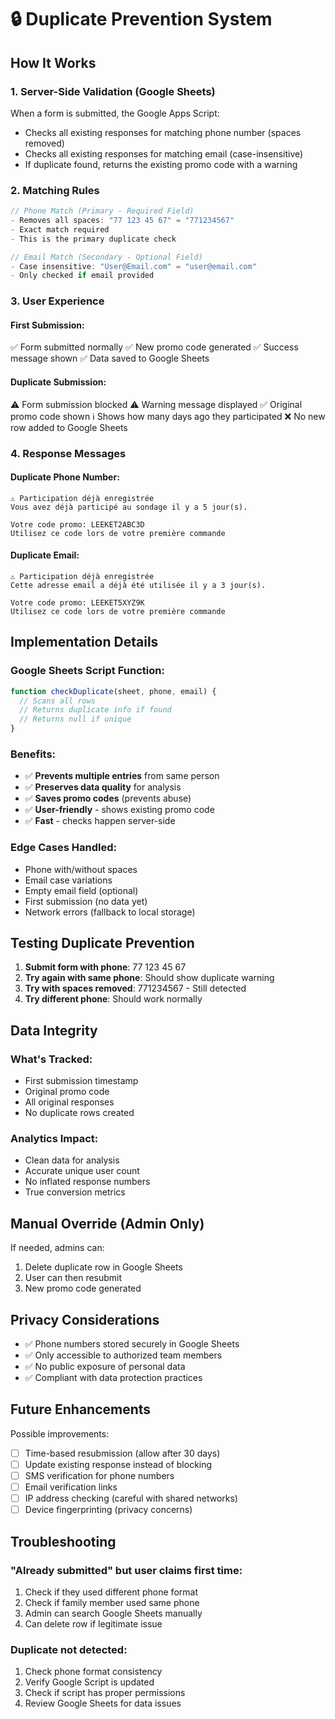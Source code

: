 # 🔒 Duplicate Prevention System

## How It Works

### 1. **Server-Side Validation (Google Sheets)**
When a form is submitted, the Google Apps Script:
- Checks all existing responses for matching phone number (spaces removed)
- Checks all existing responses for matching email (case-insensitive)
- If duplicate found, returns the existing promo code with a warning

### 2. **Matching Rules**
```javascript
// Phone Match (Primary - Required Field)
- Removes all spaces: "77 123 45 67" = "771234567"
- Exact match required
- This is the primary duplicate check

// Email Match (Secondary - Optional Field)
- Case insensitive: "User@Email.com" = "user@email.com"
- Only checked if email provided
```

### 3. **User Experience**

#### First Submission:
✅ Form submitted normally
✅ New promo code generated
✅ Success message shown
✅ Data saved to Google Sheets

#### Duplicate Submission:
⚠️ Form submission blocked
⚠️ Warning message displayed
✅ Original promo code shown
ℹ️ Shows how many days ago they participated
❌ No new row added to Google Sheets

### 4. **Response Messages**

#### Duplicate Phone Number:
```
⚠️ Participation déjà enregistrée
Vous avez déjà participé au sondage il y a 5 jour(s).

Votre code promo: LEEKET2ABC3D
Utilisez ce code lors de votre première commande
```

#### Duplicate Email:
```
⚠️ Participation déjà enregistrée
Cette adresse email a déjà été utilisée il y a 3 jour(s).

Votre code promo: LEEKET5XYZ9K
Utilisez ce code lors de votre première commande
```

## Implementation Details

### Google Sheets Script Function:
```javascript
function checkDuplicate(sheet, phone, email) {
  // Scans all rows
  // Returns duplicate info if found
  // Returns null if unique
}
```

### Benefits:
- ✅ **Prevents multiple entries** from same person
- ✅ **Preserves data quality** for analysis
- ✅ **Saves promo codes** (prevents abuse)
- ✅ **User-friendly** - shows existing promo code
- ✅ **Fast** - checks happen server-side

### Edge Cases Handled:
- Phone with/without spaces
- Email case variations
- Empty email field (optional)
- First submission (no data yet)
- Network errors (fallback to local storage)

## Testing Duplicate Prevention

1. **Submit form with phone**: 77 123 45 67
2. **Try again with same phone**: Should show duplicate warning
3. **Try with spaces removed**: 771234567 - Still detected
4. **Try different phone**: Should work normally

## Data Integrity

### What's Tracked:
- First submission timestamp
- Original promo code
- All original responses
- No duplicate rows created

### Analytics Impact:
- Clean data for analysis
- Accurate unique user count
- No inflated response numbers
- True conversion metrics

## Manual Override (Admin Only)

If needed, admins can:
1. Delete duplicate row in Google Sheets
2. User can then resubmit
3. New promo code generated

## Privacy Considerations

- ✅ Phone numbers stored securely in Google Sheets
- ✅ Only accessible to authorized team members
- ✅ No public exposure of personal data
- ✅ Compliant with data protection practices

## Future Enhancements

Possible improvements:
- [ ] Time-based resubmission (allow after 30 days)
- [ ] Update existing response instead of blocking
- [ ] SMS verification for phone numbers
- [ ] Email verification links
- [ ] IP address checking (careful with shared networks)
- [ ] Device fingerprinting (privacy concerns)

## Troubleshooting

### "Already submitted" but user claims first time:
1. Check if they used different phone format
2. Check if family member used same phone
3. Admin can search Google Sheets manually
4. Can delete row if legitimate issue

### Duplicate not detected:
1. Check phone format consistency
2. Verify Google Script is updated
3. Check if script has proper permissions
4. Review Google Sheets for data issues